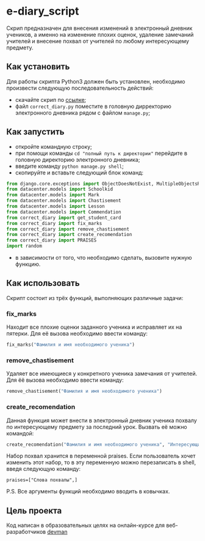# e-diary_script

Скрип предназначен для внесения изменений в электронный дневник учеников, а именно на изменение плохих оценок, удаление замечаний учителей и внесение похвал от учителей по любому интересующему предмету.

## Как установить

Для работы скрипта Python3 должен быть установлен, необходимо произвести следующую последовательность действий:

* скачайте скрип по [ссылке](https://github.com/KamenevArtem/e-diary_script);
* файл `correct_diary.py` поместите в головную дирректорию электронного дневника рядом с файлом `manage.py`;

## Как запустить

* откройте командную строку;
* при помощи команды `cd "полный путь к директории"` перейдите в головную директорию электронного дневника;
* введите команду `python manage.py shell`;
* скопируйте и вставьте следующий блок команд:
```python
from django.core.exceptions import ObjectDoesNotExist, MultipleObjectsReturned
from datacenter.models import Schoolkid
from datacenter.models import Mark
from datacenter.models import Chastisement
from datacenter.models import Lesson
from datacenter.models import Commendation
from correct_diary import get_student_card
from correct_diary import fix_marks
from correct_diary import remove_chastisement
from correct_diary import create_recomendation
from correct_diary import PRAISES
import random
```
* в зависимости от того, что необходимо сделать, вызовите нужную функцию.

## Как использовать

Скрипт состоит из трёх функций, выполняющих различные задачи:

### fix_marks

Находит все плохие оценки заданного ученика и исправляет их на пятерки. Для её вызова необходимо ввести команду:

```python
fix_marks("Фамилия и имя необходимого ученика")
```

### remove_chastisement

Удаляет все имеющиеся у конкретного ученика замечания от учителей. Для ёё вызова необходимо ввести команду:

```python
remove_chastisement("Фамилия и имя необходимого ученика")
```

### create_recomendation

Данная функция может внести в электронный дневник ученика похвалу по интересующему предмету за последний урок. Вызвать её можно командой:

```python
create_recomendation("Фамилия и имя необходимого ученика", "Интересующий предмет")
```

Набор похвал хранится в переменной praises. Если пользователь хочет изменить этот набор, то в эту переменную можно перезаписать в shell, введя следующую команду:
```
praises=["Слова похвалы",]
```

P.S. Все аргументы функций необходимо вводить в ковычках.

## Цель проекта

Код написан в образовательных целях на онлайн-курсе для веб-разработчиков [devman](https://devman.org/)